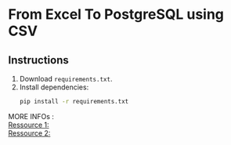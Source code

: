 # From Excel To PostgreSQL using CSV

## Instructions

1. Download `requirements.txt`.
2. Install dependencies:  
   ```bash
   pip install -r requirements.txt
MORE INFOs :  
[Ressource 1: ](https://hevodata.com/learn/excel-to-postgresql/) <br>
[Ressource 2: ](https://www.youtube.com/watch?v=ijVfaCq21oU&ab_channel=IOTStation)
